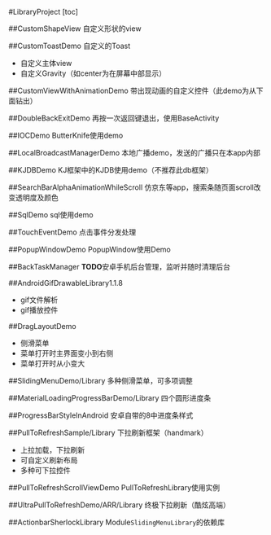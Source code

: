 #LibraryProject
[toc]

##CustomShapeView
自定义形状的view

##CustomToastDemo
自定义的Toast
- 自定义主体view
- 自定义Gravity（如center为在屏幕中部显示）

##CustomViewWithAnimationDemo
带出现动画的自定义控件（此demo为从下面钻出）

##DoubleBackExitDemo
再按一次返回键退出，使用BaseActivity

##IOCDemo
ButterKnife使用demo

##LocalBroadcastManagerDemo
本地广播demo，发送的广播只在本app内部

##KJDBDemo
KJ框架中的KJDB使用demo（不推荐此db框架）

##SearchBarAlphaAnimationWhileScroll
仿京东等app，搜索条随页面scroll改变透明度及颜色

##SqlDemo
sql使用demo

##TouchEventDemo
点击事件分发处理

##PopupWindowDemo
PopupWindow使用Demo

##BackTaskManager
**TODO**安卓手机后台管理，监听并随时清理后台

##AndroidGifDrawableLibrary1.1.8
- gif文件解析
- gif播放控件

##DragLayoutDemo
- 侧滑菜单
- 菜单打开时主界面变小到右侧
- 菜单打开时从小变大

##SlidingMenuDemo/Library
多种侧滑菜单，可多项调整

##MaterialLoadingProgressBarDemo/Library
四个圆形进度条

##ProgressBarStyleInAndroid
安卓自带的8中进度条样式

##PullToRefreshSample/Library
下拉刷新框架（handmark）
- 上拉加载，下拉刷新
- 可自定义刷新布局
- 多种可下拉控件

##PullToRefreshScrollViewDemo
PullToRefreshLibrary使用实例

##UltraPullToRefreshDemo/ARR/Library
终极下拉刷新（酷炫高端）

##ActionbarSherlockLibrary
Module`SlidingMenuLibrary`的依赖库